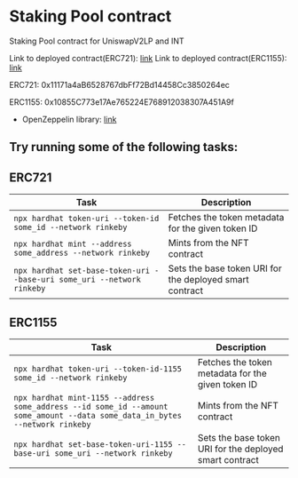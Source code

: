 # Staking Pool contract

Staking Pool contract for UniswapV2LP and INT


Link to deployed contract(ERC721): [link](https://kovan.etherscan.io/address/0x11171a4aB6528767dbFf72Bd14458Cc3850264ec)
Link to deployed contract(ERC1155): [link](https://kovan.etherscan.io/address/0x10855C773e17Ae765224E768912038307A451A9f)


ERC721: 0x11171a4aB6528767dbFf72Bd14458Cc3850264ec

ERC1155: 0x10855C773e17Ae765224E768912038307A451A9f


- OpenZeppelin library: [link](https://github.com/OpenZeppelin/openzeppelin-contracts)



## Try running some of the following tasks:


## ERC721


| Task | Description |
| --- | --- |
| `npx hardhat token-uri --token-id some_id --network rinkeby` | Fetches the token metadata for the given token ID|
| `npx hardhat mint --address some_address --network rinkeby` | Mints from the NFT contract |
| `npx hardhat set-base-token-uri --base-uri some_uri --network rinkeby` | Sets the base token URI for the deployed smart contract |

## ERC1155

| Task | Description |
| --- | --- |
| `npx hardhat token-uri --token-id-1155 some_id --network rinkeby` | Fetches the token metadata for the given token ID|
| `npx hardhat mint-1155 --address some_address --id some_id --amount some_amount --data some_data_in_bytes --network rinkeby` | Mints from the NFT contract |
| `npx hardhat set-base-token-uri-1155 --base-uri some_uri --network rinkeby` | Sets the base token URI for the deployed smart contract |

